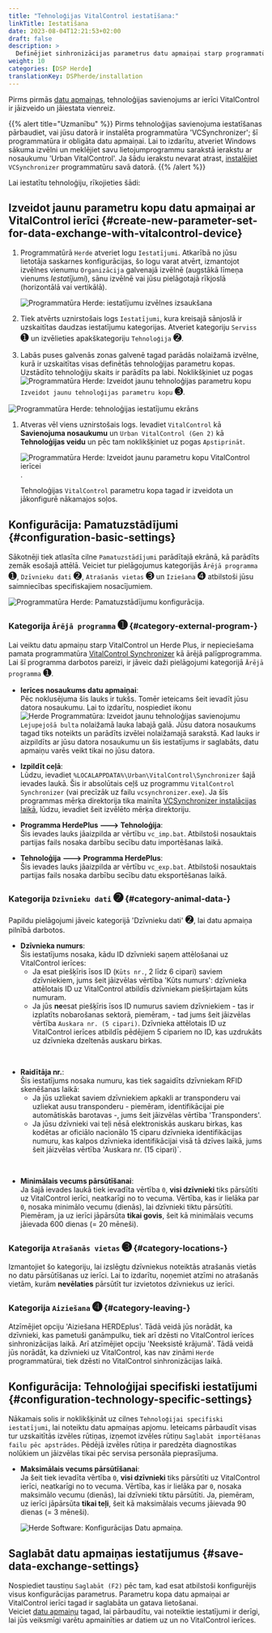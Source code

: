 ```yaml
---
title: "Tehnoloģijas VitalControl iestatīšana:"
linkTitle: Iestatīšana
date: 2023-08-04T12:21:53+02:00
draft: false
description: >
  Definējiet sinhronizācijas parametrus datu apmaiņai starp programmatūru *Herde* un ierīci VitalControl.
weight: 10
categories: [DSP Herde]
translationKey: DSPherde/installation
---
```

Pirms pirmās [datu apmaiņas](../data-exchange/), tehnoloģijas savienojums ar ierīci VitalControl ir jāizveido un jāiestata vienreiz.

{{% alert title="Uzmanību" %}}
Pirms tehnoloģijas savienojuma iestatīšanas pārbaudiet, vai jūsu datorā ir instalēta programmatūra 'VCSynchronizer'; šī programmatūra ir obligāta datu apmaiņai. Lai to izdarītu, atveriet Windows sākuma izvēlni un meklējiet savu lietojumprogrammu sarakstā ierakstu ar nosaukumu 'Urban VitalControl'. Ja šādu ierakstu nevarat atrast, [instalējiet](../../vcsynchronizer/installation/) `VCSynchronizer` programmatūru savā datorā.
{{% /alert %}}

Lai iestatītu tehnoloģiju, rīkojieties šādi:

## Izveidot jaunu parametru kopu datu apmaiņai ar VitalControl ierīci {#create-new-parameter-set-for-data-exchange-with-vitalcontrol-device}

1. Programmatūrā `Herde` atveriet logu `Iestatījumi`. Atkarībā no jūsu lietotāja saskarnes konfigurācijas, šo logu varat atvērt, izmantojot izvēlnes vienumu `Organizācija` galvenajā izvēlnē (augstākā līmeņa vienums _Iestatījumi_), sānu izvēlnē vai jūsu pielāgotajā rīkjoslā (horizontālā vai vertikālā).

   ![Programmatūra Herde: iestatījumu izvēlnes izsaukšana](../screenshots/settings.png "Herde: izsaukt Iestatījumus")

1. Tiek atvērts uznirstošais logs `Iestatījumi`, kura kreisajā sānjoslā ir uzskaitītas daudzas iestatījumu kategorijas. Atveriet kategoriju `Serviss` <span style="font-size: 140%">➊</span> un izvēlieties apakškategoriju `Tehnoloģija` <span style="font-size: 140%">➋</span>.

1. Labās puses galvenās zonas galvenē tagad parādās nolaižamā izvēlne, kurā ir uzskaitītas visas definētās tehnoloģijas parametru kopas. Uzstādīto tehnoloģiju skaits ir parādīts pa labi. Noklikšķiniet uz pogas ![Programmatūra Herde: Izveidot jaunu tehnoloģijas parametru kopu](/icons/new.png "Herde: Izveidot Tehnoloģijas Savienojumu") `Izveidot jaunu tehnoloģijas parametru kopu` <span style="font-size: 140%">➌</span>.

![Programmatūra Herde: tehnoloģijas iestatījumu ekrāns](../screenshots/settings-technology.png "Herde: Tehnoloģijas iestatījumi")

1. Atveras vēl viens uznirstošais logs. Ievadiet `VitalControl` kā **Savienojuma nosaukumu** un `Urban VitalControl (Gen 2)` kā **Tehnoloģijas veidu** un pēc tam noklikšķiniet uz pogas `Apstiprināt`.

   ![Programmatūra Herde: Izveidot jaunu parametru kopu VitalControl ierīcei](../screenshots/new-technology.png "Izveidot jaunu tehnoloģiju: VitalControl").

   Tehnoloģijas `VitalControl` parametru kopa tagad ir izveidota un jākonfigurē nākamajos soļos.

## Konfigurācija: Pamatuzstādījumi {#configuration-basic-settings}

Sākotnēji tiek atlasīta cilne `Pamatuzstādījumi` parādītajā ekrānā, kā parādīts zemāk esošajā attēlā. Veiciet tur pielāgojumus kategorijās `Ārējā programma` <span style="font-size: 140%">➊</span>, `Dzīvnieku dati` <span style="font-size: 140%">➋</span>, `Atrašanās vietas` <span style="font-size: 140%">➌</span> un `Iziešana` <span style="font-size: 140%">➍</span> atbilstoši jūsu saimniecības specifiskajiem nosacījumiem.

![Programmatūra Herde: Pamatuzstādījumu konfigurācija](../screenshots/basic-settings.png "Tehnoloģija VitalControl: Pamatuzstādījumi").

### Kategorija `Ārējā programma` <span style="font-size: 140%">➊</span> {#category-external-program-}

Lai veiktu datu apmaiņu starp VitalControl un Herde Plus, ir nepieciešama pamata programmatūra [VitalControl Synchronizer](../../vcsynchronizer) kā ārējā palīgprogramma. Lai šī programma darbotos pareizi, ir jāveic daži pielāgojumi kategorijā `Ārējā programma` <span style="font-size: 140%">➊</span>.

- **Ierīces nosaukums datu apmaiņai**:  
  Pēc noklusējuma šis lauks ir tukšs. Tomēr ieteicams šeit ievadīt jūsu datora nosaukumu. Lai to izdarītu, nospiediet ikonu ![Herde Programmatūra: Izveidot jaunu tehnoloģijas savienojumu](/icons/arrow-down.png "Herde: Izveidot tehnoloģijas savienojumu") `Lejupejošā bulta` nolaižamā lauka labajā galā. Jūsu datora nosaukums tagad tiks noteikts un parādīts izvēlei nolaižamajā sarakstā. Kad lauks ir aizpildīts ar jūsu datora nosaukumu un šis iestatījums ir saglabāts, datu apmaiņu varēs veikt tikai no jūsu datora.

- **Izpildīt ceļā**:  
  Lūdzu, ievadiet `%LOCALAPPDATA%\Urban\VitalControl\Synchronizer` šajā ievades laukā. Šis ir absolūtais ceļš uz programmu `VitalControl Synchronizer` (vai precīzāk uz failu `vcsynchronizer.exe`). Ja šīs programmas mērķa direktorija tika mainīta [VCSynchronizer instalācijas laikā](../../vcsynchronizer/installation), lūdzu, ievadiet šeit izvēlēto mērķa direktoriju.

- **Programma HerdePlus 🡒 Tehnoloģija**:  
  Šis ievades lauks jāaizpilda ar vērtību `vc_imp.bat`. Atbilstoši nosauktais partijas fails nosaka darbību secību datu importēšanas laikā.

- **Tehnoloģija 🡒 Programma HerdePlus**:  
  Šis ievades lauks jāaizpilda ar vērtību `vc_exp.bat`. Atbilstoši nosauktais partijas fails nosaka darbību secību datu eksportēšanas laikā.

### Kategorija `Dzīvnieku dati` <span style="font-size: 140%">➋</span> {#category-animal-data-}

Papildu pielāgojumi jāveic kategorijā 'Dzīvnieku dati' <span style="font-size: 140%">➋</span>, lai datu apmaiņa pilnībā darbotos.

- **Dzīvnieka numurs**:  
  Šis iestatījums nosaka, kādu ID dzīvnieki saņem attēlošanai uz VitalControl ierīces:
  - Ja esat piešķīris īsos ID (`Kūts nr.`, 2 līdz 6 cipari) saviem dzīvniekiem, jums šeit jāizvēlas vērtība 'Kūts numurs': dzīvnieka attēlotais ID uz VitalControl atbildīs dzīvniekam piešķirtajam kūts numuram.
  - Ja jūs **ne**esat piešķīris īsos ID numurus saviem dzīvniekiem - tas ir izplatīts nobarošanas sektorā, piemēram, - tad jums šeit jāizvēlas vērtība `Auskara nr. (5 cipari)`. Dzīvnieka attēlotais ID uz VitalControl ierīces atbildīs pēdējiem 5 cipariem no ID, kas uzdrukāts uz dzīvnieka dzeltenās auskaru birkas.
  
<br>

- **Raidītāja nr.**:  
  Šis iestatījums nosaka numuru, kas tiek sagaidīts dzīvniekam RFID skenēšanas laikā:  
  - Ja jūs uzliekat saviem dzīvniekiem apkakli ar transponderu vai uzliekat ausu transponderu - piemēram, identifikācijai pie automātiskās barotavas -, jums šeit jāizvēlas vērtība 'Transponders'.
  - Ja jūsu dzīvnieki vai teļi nēsā elektroniskās auskaru birkas, kas kodētas ar oficiālo nacionālo 15 ciparu dzīvnieka identifikācijas numuru, kas kalpos dzīvnieka identifikācijai visā tā dzīves laikā, jums šeit jāizvēlas vērtība 'Auskara nr. (15 cipari)`.


<br>

- **Minimālais vecums pārsūtīšanai**:  
  Ja šajā ievades laukā tiek ievadīta vērtība `0`, **visi dzīvnieki** tiks pārsūtīti uz VitalControl ierīci, neatkarīgi no to vecuma. Vērtība, kas ir lielāka par `0`, nosaka minimālo vecumu (dienās), lai dzīvnieki tiktu pārsūtīti. Piemēram, ja uz ierīci jāpārsūta **tikai govis**, šeit kā minimālais vecums jāievada 600 dienas (= 20 mēneši).

### Kategorija `Atrašanās vietas` <span style="font-size: 140%">➌</span> {#category-locations-}

Izmantojiet šo kategoriju, lai izslēgtu dzīvniekus noteiktās atrašanās vietās no datu pārsūtīšanas uz ierīci. Lai to izdarītu, noņemiet atzīmi no atrašanās vietām, kurām **nevēlaties** pārsūtīt tur izvietotos dzīvniekus uz ierīci.

### Kategorija `Aiziešana` <span style="font-size: 140%">➍</span> {#category-leaving-}

Atzīmējiet opciju 'Aiziešana HERDEplus'. Tādā veidā jūs norādāt, ka dzīvnieki, kas pametuši ganāmpulku, tiek arī dzēsti no VitalControl ierīces sinhronizācijas laikā.
Arī atzīmējiet opciju 'Neeksistē krājumā'. Tādā veidā jūs norādāt, ka dzīvnieki uz VitalControl, kas nav zināmi `Herde` programmatūrai, tiek dzēsti no VitalControl sinhronizācijas laikā.

## Konfigurācija: Tehnoloģijai specifiski iestatījumi {#configuration-technology-specific-settings}

Nākamais solis ir noklikšķināt uz cilnes `Tehnoloģijai specifiski iestatījumi`, lai noteiktu datu apmaiņas apjomu. Ieteicams pārbaudīt visas tur uzskaitītās izvēles rūtiņas, izņemot izvēles rūtiņu `Saglabāt importēšanas failu pēc apstrādes`. Pēdējā izvēles rūtiņa ir paredzēta diagnostikas nolūkiem un jāizvēlas tikai pēc servisa personāla pieprasījuma.

- **Maksimālais vecums pārsūtīšanai**:  
  Ja šeit tiek ievadīta vērtība `0`, **visi dzīvnieki** tiks pārsūtīti uz VitalControl ierīci, neatkarīgi no to vecuma. Vērtība, kas ir lielāka par `0`, nosaka maksimālo vecumu (dienās), lai dzīvnieki tiktu pārsūtīti. Ja, piemēram, uz ierīci jāpārsūta **tikai teļi**, šeit kā maksimālais vecums jāievada 90 dienas (= 3 mēneši).

   ![Herde Software: Konfigurācijas Datu apmaiņa](../screenshots/technology-specific-settings.png "Datu apmaiņa: specifiski iestatījumi").

## Saglabāt datu apmaiņas iestatījumus {#save-data-exchange-settings}

Nospiediet taustiņu `Saglabāt (F2)` pēc tam, kad esat atbilstoši konfigurējis visus konfigurācijas parametrus. Parametru kopa datu apmaiņai ar VitalControl ierīci tagad ir saglabāta un gatava lietošanai.  
Veiciet [datu apmaiņu](../data-exchange/) tagad, lai pārbaudītu, vai noteiktie iestatījumi ir derīgi, lai jūs veiksmīgi varētu apmainīties ar datiem uz un no VitalControl ierīces.
